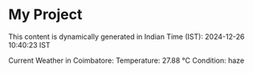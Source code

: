 # My Project

This content is dynamically generated in Indian Time (IST): 2024-12-26 10:40:23 IST


Current Weather in Coimbatore:
Temperature: 27.88 °C
Condition: haze
